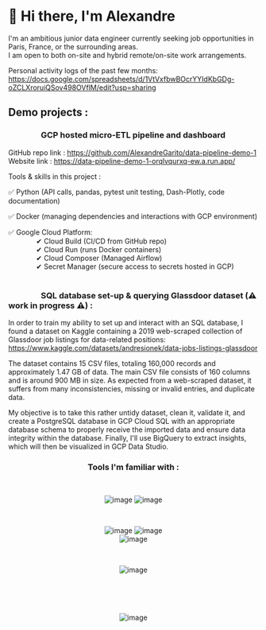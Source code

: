 # 👋 Hi there, I'm Alexandre


I'm an ambitious junior data engineer currently seeking job opportunities in Paris, France, or the surrounding areas.  
I am open to both on-site and hybrid remote/on-site work arrangements.

Personal activity logs of the past few months: https://docs.google.com/spreadsheets/d/1VtVxfbwBOcrYYIdKbGDg-oZCLXroruiQSov498OVflM/edit?usp=sharing



## Demo projects :  

###     GCP hosted micro-ETL pipeline and dashboard  

GitHub repo link : https://github.com/AlexandreGarito/data-pipeline-demo-1  
Website link : https://data-pipeline-demo-1-orqlvqurxq-ew.a.run.app/

Tools & skills in this project :  

✅ Python (API calls, pandas, pytest unit testing, Dash-Plotly, code documentation) 

✅ Docker (managing dependencies and interactions with GCP environment)  

✅ Google Cloud Platform:  
    ✔ Cloud Build (CI/CD from GitHub repo)  
    ✔ Cloud Run (runs Docker containers)  
    ✔ Cloud Composer (Managed Airflow)  
    ✔ Secret Manager (secure access to secrets hosted in GCP)  
    
        

###     SQL database set-up & querying Glassdoor dataset (⚠ work in progress ⚠) :

In order to train my ability to set up and interact with an SQL database, I found a dataset on Kaggle containing a 2019 web-scraped collection of Glassdoor job listings for data-related positions: https://www.kaggle.com/datasets/andresionek/data-jobs-listings-glassdoor

The dataset contains 15 CSV files, totaling 160,000 records and approximately 1.47 GB of data. The main CSV file consists of 160 columns and is around 900 MB in size. As expected from a web-scraped dataset, it suffers from many inconsistencies, missing or invalid entries, and duplicate data.

My objective is to take this rather untidy dataset, clean it, validate it, and create a PostgreSQL database in GCP Cloud SQL with an appropriate database schema to properly receive the imported data and ensure data integrity within the database. Finally, I'll use BigQuery to extract insights, which will then be visualized in GCP Data Studio.


<div align="center">

### Tools I'm familiar with :  

<br>
  
![image](https://img.shields.io/badge/Python-FFD43B?style=for-the-badge&logo=python&logoColor=blue)
![image](https://img.shields.io/badge/PostgreSQL-316192?style=for-the-badge&logo=postgresql&logoColor=white)
  
<br>

![image](https://img.shields.io/badge/Docker-2CA5E0?style=for-the-badge&logo=docker&logoColor=white)
![image](https://img.shields.io/badge/Google_Cloud-4285F4?style=for-the-badge&logo=google-cloud&logoColor=white)  
![image](https://img.shields.io/badge/Airflow-017CEE?style=for-the-badge&logo=Apache%20Airflow&logoColor=white)



<!-- ![image](https://img.shields.io/badge/Numpy-777BB4?style=for-the-badge&logo=numpy&logoColor=white)
![image](https://img.shields.io/badge/Pandas-2C2D72?style=for-the-badge&logo=pandas&logoColor=white)
![image](https://img.shields.io/badge/Plotly-239120?style=for-the-badge&logo=plotly&logoColor=white) -->

  
<br>
  
![image](https://img.shields.io/badge/Unity-100000?style=for-the-badge&logo=unity&logoColor=white)
  
<br>



<br>
<br>

![image](https://github-profile-summary-cards.vercel.app/api/cards/profile-details?username=AlexandreGarito&theme=vue)

</div>



